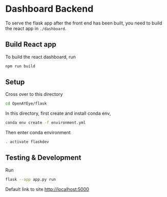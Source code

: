 # Dashboard Backend
To serve the flask app after the front end has been built,
you need to build the react app in `./dashboard`. 
## Build React app
To build the react dashboard, run
```bash
npm run build
```

## Setup
Cross over to this directory
```bash
cd OpenAYEye/flask
```

In this directory, first create and install conda env,
```bash
conda env create -f environment.yml
```

Then enter conda environment
```bash
. activate flaskdev
```

## Testing & Development
Run
```bash
flask --app app.py run
```

Default link to site 
[http://localhost:5000](http://localhost:5000)